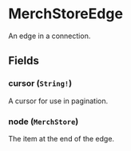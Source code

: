 # MerchStoreEdge

An edge in a connection.

## Fields

### cursor (`String!`)
A cursor for use in pagination.

### node (`MerchStore`)
The item at the end of the edge.
